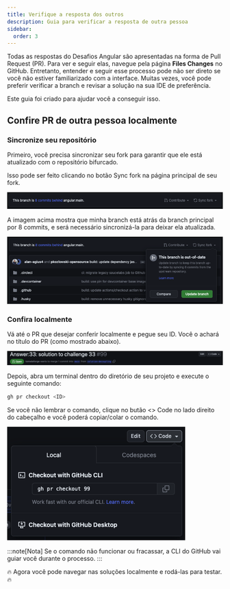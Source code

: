 ```yaml
---
title: Verifique a resposta dos outros
description: Guia para verificar a resposta de outra pessoa
sidebar:
  order: 3
---
```


Todas as respostas do Desafios Angular são apresentadas na forma de Pull Request (PR). Para ver e seguir elas, navegue pela página **Files Changes** no GitHub. Entretanto, entender e seguir esse processo pode não ser direto se você não estiver familiarizado com a interface. Muitas vezes, você pode preferir verificar a branch e revisar a solução na sua IDE de preferência.

Este guia foi criado para ajudar você a conseguir isso.

## Confire PR de outra pessoa localmente

### Sincronize seu repositório

Primeiro, você precisa sincronizar seu fork para garantir que ele está atualizado com o repositório bifurcado.

Isso pode ser feito clicando no botão Sync fork na página principal de seu fork.

![Sync project header](../../../../assets/fork-sync.png)

A imagem acima mostra que minha branch está atrás da branch principal por 8 commits, e será necessário sincronizá-la para deixar ela atualizada.

![Sync project update modal](../../../../assets/sync-fork-update.png)

### Confira localmente

Vá até o PR que desejar conferir localmente e pegue seu ID. Você o achará no título do PR (como mostrado abaixo).

![PR header](../../../../assets/PR-header.png)

Depois, abra um terminal dentro do diretório de seu projeto e execute o seguinte comando:

```bash
gh pr checkout <ID>
```

Se você não lembrar o comando, clique no butão <span class="github-neutral-btn"><> Code</span> no lado direito do cabeçalho e você poderá copiar/colar o comando.

![PR code modal](../../../../assets/PR-code-btn-modal.png)

:::note[Nota]
Se o comando não funcionar ou fracassar, a CLI do GitHub vai guiar você durante o processo.
:::

🔥 Agora você pode navegar nas soluções localmente e rodá-las para testar. 🔥

<!-- gh repo set-default -->
